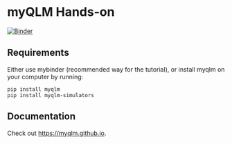 # myQLM Hands-on


[![Binder](https://mybinder.org/badge_logo.svg)](https://mybinder.org/v2/gh/tayral/anl_tutorials/HEAD)

## Requirements

Either use mybinder (recommended way for the tutorial), or install myqlm on your computer by running:

	pip install myqlm
	pip install myqlm-simulators

## Documentation

Check out https://myqlm.github.io.
